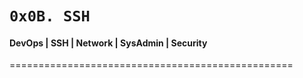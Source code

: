 #	`0x0B. SSH`

#### DevOps | SSH | Network | SysAdmin | Security

=================================================

